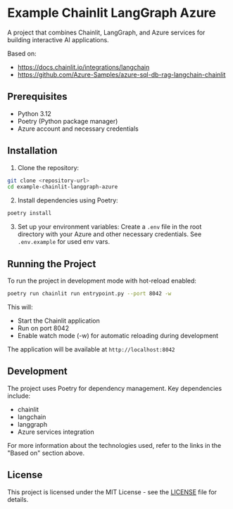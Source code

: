 # Example Chainlit LangGraph Azure

A project that combines Chainlit, LangGraph, and Azure services for building interactive AI applications.

Based on:
 - https://docs.chainlit.io/integrations/langchain
 - https://github.com/Azure-Samples/azure-sql-db-rag-langchain-chainlit

## Prerequisites

- Python 3.12
- Poetry (Python package manager)
- Azure account and necessary credentials

## Installation

1. Clone the repository:
```bash
git clone <repository-url>
cd example-chainlit-langgraph-azure
```

2. Install dependencies using Poetry:
```bash
poetry install
```

3. Set up your environment variables:
Create a `.env` file in the root directory with your Azure and other necessary credentials.
See `.env.example` for used env vars.

## Running the Project

To run the project in development mode with hot-reload enabled:

```bash
poetry run chainlit run entrypoint.py --port 8042 -w
```

This will:
- Start the Chainlit application
- Run on port 8042
- Enable watch mode (-w) for automatic reloading during development

The application will be available at `http://localhost:8042`

## Development

The project uses Poetry for dependency management. Key dependencies include:
- chainlit
- langchain
- langgraph
- Azure services integration

For more information about the technologies used, refer to the links in the "Based on" section above. 

## License

This project is licensed under the MIT License - see the [LICENSE](LICENSE) file for details. 


